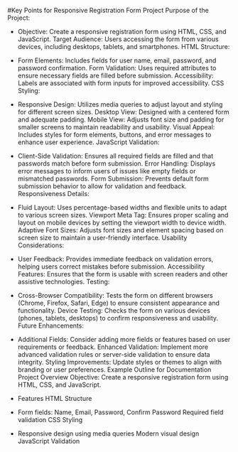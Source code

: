 #Key Points for Responsive Registration Form Project
Purpose of the Project:

*  Objective: Create a responsive registration form using HTML, CSS, and JavaScript.
Target Audience: Users accessing the form from various devices, including desktops, tablets, and smartphones.
HTML Structure:

* Form Elements: Includes fields for user name, email, password, and password confirmation.
Form Validation: Uses required attributes to ensure necessary fields are filled before submission.
Accessibility: Labels are associated with form inputs for improved accessibility.
CSS Styling:

* Responsive Design: Utilizes media queries to adjust layout and styling for different screen sizes.
Desktop View: Designed with a centered form and adequate padding.
Mobile View: Adjusts font size and padding for smaller screens to maintain readability and usability.
Visual Appeal: Includes styles for form elements, buttons, and error messages to enhance user experience.
JavaScript Validation:

* Client-Side Validation: Ensures all required fields are filled and that passwords match before form submission.
Error Handling: Displays error messages to inform users of issues like empty fields or mismatched passwords.
Form Submission: Prevents default form submission behavior to allow for validation and feedback.
Responsiveness Details:

 * Fluid Layout: Uses percentage-based widths and flexible units to adapt to various screen sizes.
Viewport Meta Tag: Ensures proper scaling and layout on mobile devices by setting the viewport width to device width.
Adaptive Font Sizes: Adjusts font sizes and element spacing based on screen size to maintain a user-friendly interface.
Usability Considerations:

* User Feedback: Provides immediate feedback on validation errors, helping users correct mistakes before submission.
Accessibility Features: Ensures that the form is usable with screen readers and other assistive technologies.
Testing:

* Cross-Browser Compatibility: Tests the form on different browsers (Chrome, Firefox, Safari, Edge) to ensure consistent appearance and functionality.
Device Testing: Checks the form on various devices (phones, tablets, desktops) to confirm responsiveness and usability.
Future Enhancements:

* Additional Fields: Consider adding more fields or features based on user requirements or feedback.
Enhanced Validation: Implement more advanced validation rules or server-side validation to ensure data integrity.
Styling Improvements: Update styles or themes to align with branding or user preferences.
Example Outline for Documentation
Project Overview
Objective: Create a responsive registration form using HTML, CSS, and JavaScript.

* Features
HTML Structure

* Form fields: Name, Email, Password, Confirm Password
Required field validation
CSS Styling

* Responsive design using media queries
Modern visual design
JavaScript Validation

